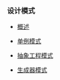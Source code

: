 ### 设计模式

* <a href="http://slogeor.com/2016/03/26/design-pattern-overview.html" target="_blank">概述</a>

* <a href="http://slogeor.com/2016/05/02/design-pattern-singleton.html" target="_blank">单例模式</a>

* <a href="http://slogeor.com/2016/05/08/abstract-factory.html" target="_blank">抽象工程模式</a>

* <a href="http://slogeor.com/2016/05/12/builder.html" target="_blank">生成器模式</a>
